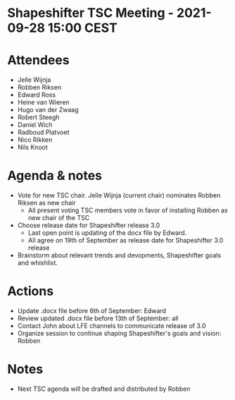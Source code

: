 # Shapeshifter TSC Meeting - 2021-09-28 15:00 CEST

# Attendees
- Jelle Wijnja
- Robben Riksen
- Edward Ross
- Heine van Wieren
- Hugo van der Zwaag
- Robert Steegh
- Daniel Wich
- Radboud Platvoet
- Nico Rikken
- Nils Knoot

# Agenda & notes
- Vote for new TSC chair. Jelle Wijnja (current chair) nominates Robben Riksen as new chair
  - All present voting TSC members vote in favor of installing Robben as new chair of the TSC
- Choose release date for Shapeshifter release 3.0
  - Last open point is updating of the docx file by Edward.
  - All agree on 19th of September as release date for Shapeshifter 3.0 release
- Brainstorm about relevant trends and devopments, Shapeshifter goals and whishlist. 

# Actions
- Update .docx file before 6th of September: Edward
- Review updated .docx file before 13th of September: all
- Contact John about LFE channels to communicate release of 3.0
- Organize session to continue shaping Shapeshifter's goals and vision: Robben

# Notes
- Next TSC agenda will be drafted and distributed by Robben 
